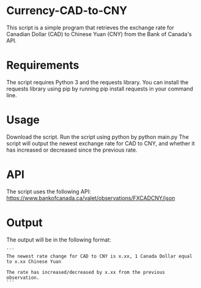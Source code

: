 # Currency-CAD-to-CNY
This script is a simple program that retrieves the exchange rate for Canadian Dollar (CAD) to Chinese Yuan (CNY) from the Bank of Canada's API.

# Requirements
The script requires Python 3 and the requests library. You can install the requests library using pip by running pip install requests in your command line.

# Usage
Download the script.
Run the script using python by python main.py
The script will output the newest exchange rate for CAD to CNY, and whether it has increased or decreased since the previous rate.

# API
The script uses the following API: https://www.bankofcanada.ca/valet/observations/FXCADCNY/json

# Output
The output will be in the following format:

````
```
The newest rate change for CAD to CNY is x.xx, 1 Canada Dollar equal to x.xx Chinese Yuan

The rate has increased/decreased by x.xx from the previous observation.
```
````
